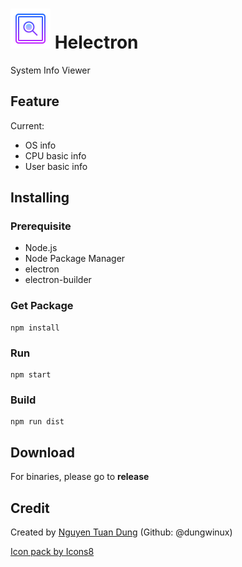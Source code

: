 <img src="./asset/icon/icon.png" width="64" height="64" alt="Helectron"> Helectron
===
System Info Viewer

## Feature

Current:
- OS info 
- CPU basic info
- User basic info

## Installing

### Prerequisite
- Node.js
- Node Package Manager
- electron
- electron-builder

### Get Package
```
npm install
```

### Run
```
npm start
```

### Build
```
npm run dist
```

## Download
For binaries, please go to **release**


## Credit
Created by
<a href="mailto:ntddebugger@gmail.com">Nguyen Tuan Dung</a>
<span>(Github: @dungwinux)</span>

<a href="https://icons8.com">Icon pack by Icons8</a>
